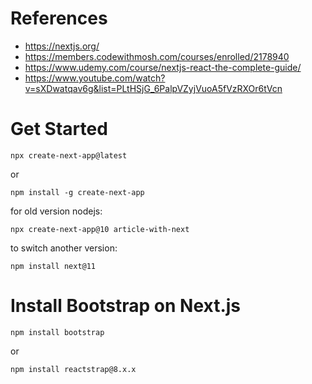 # References

- https://nextjs.org/
- https://members.codewithmosh.com/courses/enrolled/2178940
- https://www.udemy.com/course/nextjs-react-the-complete-guide/
- https://www.youtube.com/watch?v=sXDwatqav6g&list=PLtHSjG_6PalpVZyjVuoA5fVzRXOr6tVcn


# Get Started

```
npx create-next-app@latest
```

or

```
npm install -g create-next-app
```

for old version nodejs: 

```
npx create-next-app@10 article-with-next
```

to switch another version: 

```
npm install next@11
```

# Install Bootstrap on Next.js

```
npm install bootstrap
```

or

```
npm install reactstrap@8.x.x
```